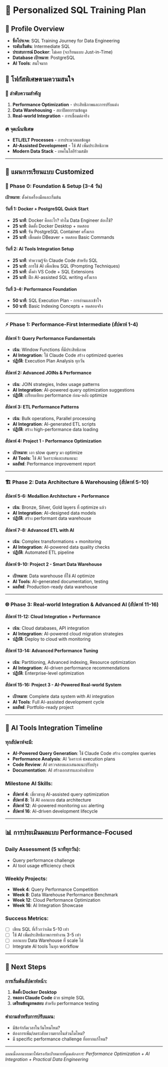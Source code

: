 # 🎯 Personalized SQL Training Plan

## 👤 Profile Overview
- **ชื่อโปรเจค**: SQL Training Journey for Data Engineering
- **ระดับเริ่มต้น**: Intermediate SQL
- **ประสบการณ์ Docker**: ไม่เคย (จะเรียนแบบ Just-in-Time)
- **Database เป้าหมาย**: PostgreSQL
- **AI Tools**: สนใจมาก

## 🎯 โฟกัสพิเศษตามความสนใจ

### 🥇 ลำดับความสำคัญ
1. **Performance Optimization** - ประสิทธิภาพและการปรับแต่ง
2. **Data Warehousing** - สถาปัตยกรรมข้อมูล
3. **Real-world Integration** - การเชื่อมต่อจริง

### 🔥 จุดเน้นพิเศษ
- **ETL/ELT Processes** - การประมวลผลข้อมูล
- **AI-Assisted Development** - ใช้ AI เพิ่มประสิทธิภาพ
- **Modern Data Stack** - เทคโนโลยีร่วมสมัย

---

## 📅 แผนการเรียนแบบ Customized

### 🚀 **Phase 0: Foundation & Setup** (3-4 วัน)
**เป้าหมาย**: ตั้งค่าเครื่องมือและเริ่มต้น

#### วันที่ 1: Docker + PostgreSQL Quick Start
- **25 นาที**: Docker คืออะไร? ทำไม Data Engineer ต้องใช้?
- **25 นาที**: ติดตั้ง Docker Desktop + ทดสอบ
- **25 นาที**: รัน PostgreSQL Container ครั้งแรก
- **25 นาที**: เชื่อมต่อ DBeaver + ทดสอบ Basic Commands

#### วันที่ 2: AI Tools Integration Setup
- **25 นาที**: ทำความรู้จัก Claude Code สำหรับ SQL
- **25 นาที**: การใช้ AI เพื่อเขียน SQL (Prompting Techniques)
- **25 นาที**: ตั้งค่า VS Code + SQL Extensions
- **25 นาที**: ฝึก AI-assisted SQL writing ครั้งแรก

#### วันที่ 3-4: Performance Foundation
- **50 นาที**: SQL Execution Plan - การอ่านและเข้าใจ
- **50 นาที**: Basic Indexing Concepts + ทดสอบจริง

---

### ⚡ **Phase 1: Performance-First Intermediate** (สัปดาห์ 1-4)

#### สัปดาห์ 1: Query Performance Fundamentals
- **เน้น**: Window Functions ที่มีประสิทธิภาพ
- **AI Integration**: ใช้ Claude Code สร้าง optimized queries
- **ปฏิบัติ**: Execution Plan Analysis ทุกวัน

#### สัปดาห์ 2: Advanced JOINs & Performance
- **เน้น**: JOIN strategies, Index usage patterns
- **AI Integration**: AI-powered query optimization suggestions
- **ปฏิบัติ**: เปรียบเทียบ performance ก่อน-หลัง optimize

#### สัปดาห์ 3: ETL Performance Patterns
- **เน้น**: Bulk operations, Parallel processing
- **AI Integration**: AI-generated ETL scripts
- **ปฏิบัติ**: สร้าง high-performance data loading

#### สัปดาห์ 4: **Project 1 - Performance Optimization**
- **เป้าหมาย**: เอา slow query มา optimize
- **AI Tools**: ใช้ AI วิเคราะห์และเสนอแนะ
- **ผลลัพธ์**: Performance improvement report

---

### 🏗️ **Phase 2: Data Architecture & Warehousing** (สัปดาห์ 5-10)

#### สัปดาห์ 5-6: Medallion Architecture + Performance
- **เน้น**: Bronze, Silver, Gold layers ที่ optimize แล้ว
- **AI Integration**: AI-designed data models
- **ปฏิบัติ**: สร้าง performant data warehouse

#### สัปดาห์ 7-8: Advanced ETL with AI
- **เน้น**: Complex transformations + monitoring
- **AI Integration**: AI-powered data quality checks
- **ปฏิบัติ**: Automated ETL pipeline

#### สัปดาห์ 9-10: **Project 2 - Smart Data Warehouse**
- **เป้าหมาย**: Data warehouse ที่ใช้ AI optimize
- **AI Tools**: AI-generated documentation, testing
- **ผลลัพธ์**: Production-ready data warehouse

---

### 🌐 **Phase 3: Real-world Integration & Advanced AI** (สัปดาห์ 11-16)

#### สัปดาห์ 11-12: Cloud Integration + Performance
- **เน้น**: Cloud databases, API integration
- **AI Integration**: AI-powered cloud migration strategies
- **ปฏิบัติ**: Deploy to cloud with monitoring

#### สัปดาห์ 13-14: Advanced Performance Tuning
- **เน้น**: Partitioning, Advanced indexing, Resource optimization
- **AI Integration**: AI-driven performance recommendations
- **ปฏิบัติ**: Enterprise-level optimization

#### สัปดาห์ 15-16: **Project 3 - AI-Powered Real-world System**
- **เป้าหมาย**: Complete data system with AI integration
- **AI Tools**: Full AI-assisted development cycle
- **ผลลัพธ์**: Portfolio-ready project

---

## 🤖 AI Tools Integration Timeline

### ทุกสัปดาห์จะมี:
- **AI-Powered Query Generation**: ใช้ Claude Code สร้าง complex queries
- **Performance Analysis**: AI วิเคราะห์ execution plans
- **Code Review**: AI ตรวจสอบและเสนอแนะปรับปรุง
- **Documentation**: AI สร้างเอกสารและคำอธิบาย

### Milestone AI Skills:
- **สัปดาห์ 4**: เชี่ยวชาญ AI-assisted query optimization
- **สัปดาห์ 8**: ใช้ AI ออกแบบ data architecture
- **สัปดาห์ 12**: AI-powered monitoring และ alerting
- **สัปดาห์ 16**: AI-driven development lifecycle

---

## 📊 การประเมินผลแบบ Performance-Focused

### Daily Assessment (5 นาทีทุกวัน):
- Query performance challenge
- AI tool usage efficiency check

### Weekly Projects:
- **Week 4**: Query Performance Competition
- **Week 8**: Data Warehouse Performance Benchmark
- **Week 12**: Cloud Performance Optimization
- **Week 16**: AI Integration Showcase

### Success Metrics:
- [ ] เขียน SQL ที่เร็วกว่าเดิม 5-10 เท่า
- [ ] ใช้ AI เพิ่มประสิทธิภาพการทำงาน 3-5 เท่า  
- [ ] ออกแบบ Data Warehouse ที่ scale ได้
- [ ] Integrate AI tools ในทุก workflow

---

## 🎯 Next Steps

### การเริ่มต้นสัปดาห์หน้า:
1. **ติดตั้ง Docker Desktop** 
2. **ทดลอง Claude Code** ด้วย simple SQL
3. **เตรียมข้อมูลทดสอบ** สำหรับ performance testing

### คำถามสำหรับการปรับแผน:
- มีข้อจำกัดเวลาในวันไหนไหม?
- ต้องการเพิ่ม/ลดระดับความยากในส่วนใดไหม?
- มี specific performance challenge ที่อยากแก้ไหม?

---

*แผนนี้ออกแบบมาให้ตรงกับเป้าหมายที่คุณต้องการ: Performance Optimization + AI Integration + Practical Data Engineering*